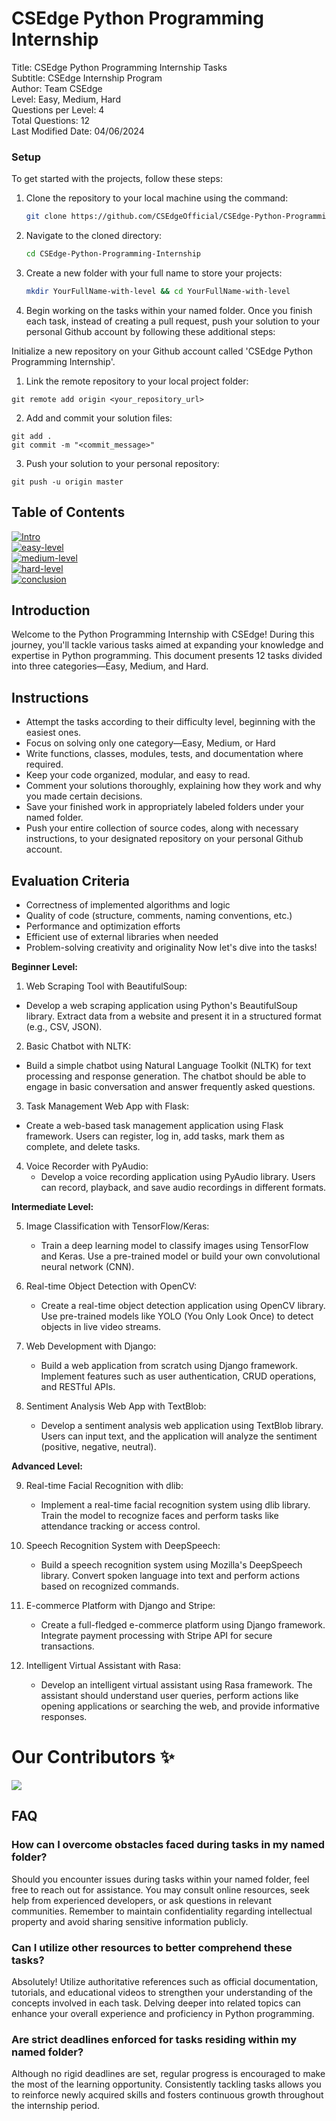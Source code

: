 CSEdge Python Programming Internship 
==============================

Title: CSEdge Python Programming Internship Tasks <br>
Subtitle: CSEdge Internship Program <br>
Author: Team CSEdge <br>
Level: Easy, Medium, Hard <br>
Questions per Level: 4 <br>
Total Questions: 12 <br>
Last Modified Date: 04/06/2024 

### Setup

To get started with the projects, follow these steps:

1. Clone the repository to your local machine using the command:
   ```bash
   git clone https://github.com/CSEdgeOfficial/CSEdge-Python-Programming-Internship
   ```
2. Navigate to the cloned directory:
   ```bash
   cd CSEdge-Python-Programming-Internship
   ```
3. Create a new folder with your full name to store your projects:
   ```bash
   mkdir YourFullName-with-level && cd YourFullName-with-level
   ```
4. Begin working on the tasks within your named folder.
Once you finish each task, instead of creating a pull request, push your solution to your personal Github account by following these additional steps:

Initialize a new repository on your Github account called 'CSEdge Python Programming Internship'.

1. Link the remote repository to your local project folder:
  ```
  git remote add origin <your_repository_url>
  ```
2. Add and commit your solution files:
  ```
  git add .
  git commit -m "<commit_message>"
  ```
3. Push your solution to your personal repository:
  ```
  git push -u origin master
  ```

Table of Contents
-----------------

<a href="#introduction"><img alt="Intro" src="https://img.shields.io/badge/Introduction%20-%23E34F26.svg?&style=for-the-badge"/></a> <br>
<a href="#easy-level"><img alt="easy-level" src="https://img.shields.io/badge/Easy Level%20-%23E34F26.svg?&style=for-the-badge"/></a> <br>
<a href="#medium-level"><img alt="medium-level" src="https://img.shields.io/badge/Medium Level%20-%23E34F26.svg?&style=for-the-badge"/></a> <br>
<a href="#hard-level"><img alt="hard-level" src="https://img.shields.io/badge/Hard Level%20-%23E34F26.svg?&style=for-the-badge"/></a> <br>
<a href="#conclusion"><img alt="conclusion" src="https://img.shields.io/badge/Conclusion%20-%23E34F26.svg?&style=for-the-badge"/></a> <br>

<a id="introduction"></a>

Introduction
------------
Welcome to the Python Programming Internship with CSEdge! During this journey, you'll tackle various tasks aimed at expanding your knowledge and expertise in Python programming. This document presents 12 tasks divided into three categories—Easy, Medium, and Hard.

Instructions
------------

- Attempt the tasks according to their difficulty level, beginning with the easiest ones.
- Focus on solving only one category—Easy, Medium, or Hard 
- Write functions, classes, modules, tests, and documentation where required.
- Keep your code organized, modular, and easy to read.
- Comment your solutions thoroughly, explaining how they work and why you made certain decisions.
- Save your finished work in appropriately labeled folders under your named folder.
- Push your entire collection of source codes, along with necessary instructions, to your designated repository on your personal Github account.

Evaluation Criteria
-------------------

- Correctness of implemented algorithms and logic
- Quality of code (structure, comments, naming conventions, etc.)
- Performance and optimization efforts
- Efficient use of external libraries when needed
- Problem-solving creativity and originality
Now let's dive into the tasks!

<a id="beginner-level"></a>

**Beginner Level:**

1. Web Scraping Tool with BeautifulSoup:

- Develop a web scraping application using Python's BeautifulSoup library. Extract data from a website and present it in a structured format (e.g., CSV, JSON).


2. Basic Chatbot with NLTK:

- Build a simple chatbot using Natural Language Toolkit (NLTK) for text processing and response generation. The chatbot should be able to engage in basic conversation and answer frequently asked questions.


3. Task Management Web App with Flask:

- Create a web-based task management application using Flask framework. Users can register, log in, add tasks, mark them as complete, and delete tasks.

4. Voice Recorder with PyAudio:
   - Develop a voice recording application using PyAudio library. Users can record, playback, and save audio recordings in different formats.

<a id="intermediate-level"></a>

**Intermediate Level:**

5. Image Classification with TensorFlow/Keras:
   - Train a deep learning model to classify images using TensorFlow and Keras. Use a pre-trained model or build your own convolutional neural network (CNN).

6. Real-time Object Detection with OpenCV:
   - Create a real-time object detection application using OpenCV library. Use pre-trained models like YOLO (You Only Look Once) to detect objects in live video streams.

7. Web Development with Django:
   - Build a web application from scratch using Django framework. Implement features such as user authentication, CRUD operations, and RESTful APIs.

8. Sentiment Analysis Web App with TextBlob:
   - Develop a sentiment analysis web application using TextBlob library. Users can input text, and the application will analyze the sentiment (positive, negative, neutral).

<a id="advanced-level"></a>

**Advanced Level:**

9. Real-time Facial Recognition with dlib:
   - Implement a real-time facial recognition system using dlib library. Train the model to recognize faces and perform tasks like attendance tracking or access control.

10. Speech Recognition System with DeepSpeech:
    - Build a speech recognition system using Mozilla's DeepSpeech library. Convert spoken language into text and perform actions based on recognized commands.

11. E-commerce Platform with Django and Stripe:
    - Create a full-fledged e-commerce platform using Django framework. Integrate payment processing with Stripe API for secure transactions.

12. Intelligent Virtual Assistant with Rasa:
    - Develop an intelligent virtual assistant using Rasa framework. The assistant should understand user queries, perform actions like opening applications or searching the web, and provide informative responses.

# Our Contributors ✨
<a href="https://github.com/CSEdgeOfficial/CSEdge-Python-Programming-Internship/graphs/contributors">
  <img align="center" src="https://contrib.rocks/image?max=100&repo=CSEdgeOfficial/CSEdge-Python-Programming-Internship" />
</a> 
   
<a id="conclusion"></a>

FAQ
---

### How can I overcome obstacles faced during tasks in my named folder?

Should you encounter issues during tasks within your named folder, feel free to reach out for assistance. You may consult online resources, seek help from experienced developers, or ask questions in relevant communities. Remember to maintain confidentiality regarding intellectual property and avoid sharing sensitive information publicly.

### Can I utilize other resources to better comprehend these tasks?

Absolutely! Utilize authoritative references such as official documentation, tutorials, and educational videos to strengthen your understanding of the concepts involved in each task. Delving deeper into related topics can enhance your overall experience and proficiency in Python programming.

### Are strict deadlines enforced for tasks residing within my named folder?

Although no rigid deadlines are set, regular progress is encouraged to make the most of the learning opportunity. Consistently tackling tasks allows you to reinforce newly acquired skills and fosters continuous growth throughout the internship period.
